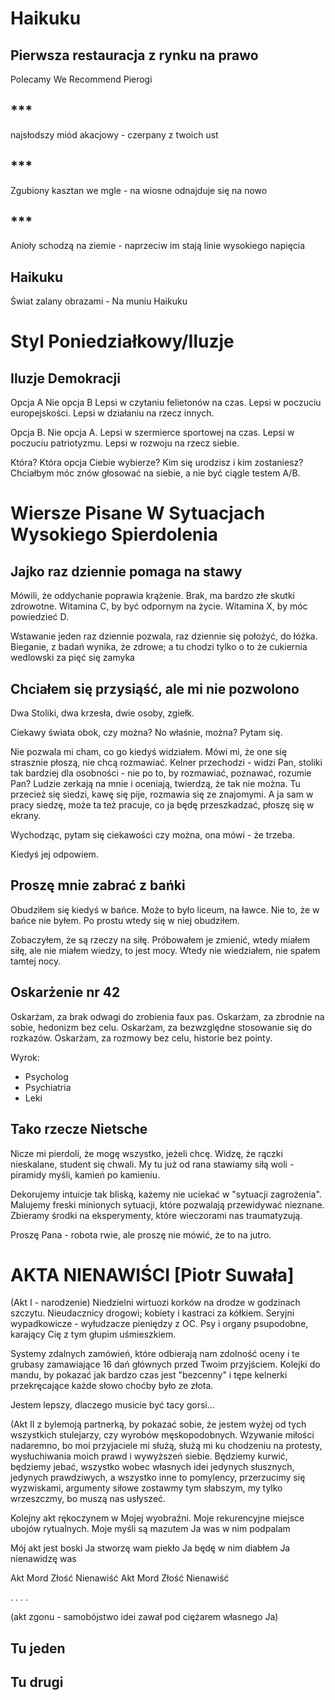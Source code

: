 # Haikuku

## Pierwsza restauracja z rynku na prawo

Polecamy
We Recommend
Pierogi

## ***

najsłodszy miód akacjowy -
czerpany
z twoich ust

## ***

Zgubiony kasztan we mgle -
na wiosne
odnajduje się na nowo

## ***

Anioły schodzą na ziemie -
naprzeciw im stają
linie wysokiego napięcia

## Haikuku

Świat zalany obrazami - 
Na muniu
Haikuku

# Styl Poniedziałkowy/Iluzje


## Iluzje Demokracji

Opcja A
Nie opcja B
Lepsi w czytaniu felietonów na czas.
Lepsi w poczuciu europejskości.
Lepsi w działaniu na rzecz innych.

Opcja B.
Nie opcja A.
Lepsi w szermierce sportowej na czas.
Lepsi w poczuciu patriotyzmu.
Lepsi w rozwoju na rzecz siebie.

Która? Która opcja Ciebie wybierze?
Kim się urodzisz i kim zostaniesz?
Chciałbym móc znów głosować na siebie,
a nie być ciągle testem A/B.

# Wiersze Pisane W Sytuacjach Wysokiego Spierdolenia

## Jajko raz dziennie pomaga na stawy

Mówili, że oddychanie poprawia krążenie.
Brak, ma bardzo złe skutki zdrowotne.
Witamina C, by być odpornym na życie.
Witamina X, by móc powiedzieć D.

Wstawanie jeden raz dziennie pozwala,
raz dziennie się położyć, do łóżka.
Bieganie, z badań wynika, że zdrowe;
a tu chodzi tylko o to że
cukiernia wedlowski
za pięć się
zamyka

## Chciałem się przysiąść, ale mi nie pozwolono

Dwa Stoliki, dwa krzesła, dwie osoby, zgiełk.

Ciekawy świata obok, czy można?
No właśnie, można? Pytam się.

Nie pozwala mi cham, co go kiedyś widziałem.
Mówi mi, że one się strasznie płoszą, nie chcą rozmawiać.
Kelner przechodzi - widzi Pan, stoliki tak bardziej dla osobności -
nie po to, by rozmawiać, poznawać, rozumie Pan?
Ludzie zerkają na mnie i oceniają, twierdzą, że tak nie można.
Tu przecież się siedzi, kawę się pije, rozmawia się ze znajomymi.
A ja sam w pracy siedzę, może ta też pracuje, 
co ja będę przeszkadzać, płoszę się w ekrany.

Wychodząc, pytam się ciekawości czy można,
ona mówi - że trzeba.

Kiedyś jej odpowiem.

## Proszę mnie zabrać z bańki

Obudziłem się kiedyś w bańce.
Może to było liceum, na ławce.
Nie to, że w bańce nie byłem.
Po prostu wtedy się w niej obudziłem.

Zobaczyłem, że są rzeczy na siłę.
Próbowałem je zmienić, wtedy miałem siłę,
ale nie miałem wiedzy, to jest mocy.
Wtedy nie wiedziałem, nie spałem tamtej nocy.

## Oskarżenie nr 42 

Oskarżam,
za brak odwagi do zrobienia faux pas.
Oskarżam,
za zbrodnie na sobie, hedonizm bez celu.
Oskarżam,
za bezwzględne stosowanie się do rozkazów.
Oskarżam,
za rozmowy bez celu, historie bez pointy.

Wyrok:
- Psycholog
- Psychiatria
- Leki

## Tako rzecze Nietsche

Nicze mi pierdoli, że mogę wszystko, jeżeli chcę.
Widzę, że rączki nieskalane, student się chwali.
My tu już od rana stawiamy siłą woli -
piramidy myśli, kamień po kamieniu.

Dekorujemy intuicje tak bliską,
każemy nie uciekać w "sytuacji zagrożenia". 
Malujemy freski minionych sytuacji,
które pozwalają przewidywać nieznane.
Zbieramy środki na eksperymenty,
które wieczorami nas traumatyzują.

Proszę Pana - robota rwie,
ale proszę nie mówić, 
że to na jutro.

# AKTA NIENAWIŚCI [Piotr Suwała]

(Akt I - narodzenie)
Niedzielni wirtuozi korków na drodze w godzinach szczytu.
Nieudacznicy drogowi; kobiety i kastraci za kółkiem.
Seryjni wypadkowicze - wyłudzacze pieniędzy z OC.
Psy i organy psupodobne, karający Cię z tym głupim uśmieszkiem.

Systemy zdalnych zamówień, które odbierają nam zdolność oceny
i te grubasy zamawiające 16 dań głównych przed Twoim przyjściem.
Kolejki do mandu, by pokazać jak bardzo czas jest "bezcenny"
i tępe kelnerki przekręcające każde słowo choćby było ze złota.

Jestem lepszy, dlaczego musicie być tacy gorsi...

(Akt II z bylemoją partnerką, by pokazać sobie, że jestem wyżej 
od tych wszystkich stulejarzy, czy wyrobów męskopodobnych.
Wzywanie miłości nadaremno, bo moi przyjaciele mi służą, służą mi
ku chodzeniu na protesty, wysłuchiwania moich prawd i wywyższeń siebie.
Będziemy kurwić, będziemy jebać, wszystko wobec własnych idei
jedynych słusznych, jedynych prawdziwych, a wszystko inne to 
pomylency, przerzucimy się wyzwiskami, argumenty siłowe
zostawmy tym słabszym, my tylko wrzeszczmy, bo muszą nas usłyszeć.

Kolejny akt rękoczynem w Mojej wyobraźni.
Moje rekurencyjne miejsce ubojów rytualnych.
Moje myśli są mazutem
Ja was w nim podpalam

Mój akt jest boski
Ja stworzę wam piekło
Ja będę w nim diabłem
Ja nienawidzę was

Akt
Mord
Złość
Nienawiść
Akt
Mord
Złość
Nienawiść

.
.
.
.

(akt zgonu - samobójstwo idei
zawał pod ciężarem własnego Ja)

## Tu jeden

## Tu drugi
